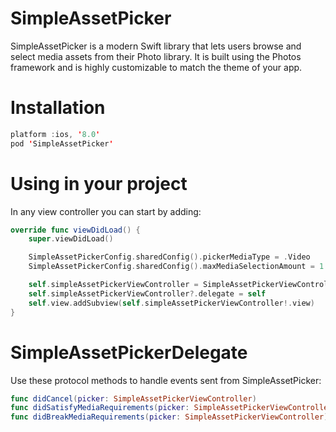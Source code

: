 # SimpleAssetPicker

SimpleAssetPicker is a modern Swift library that lets users browse and select media assets from their Photo library. It is built using the Photos framework and is highly customizable to match the theme of your app.

# Installation
```swift
platform :ios, '8.0'
pod 'SimpleAssetPicker'
```

# Using in your project
In any view controller you can start by adding:
```swift
override func viewDidLoad() {
    super.viewDidLoad()

    SimpleAssetPickerConfig.sharedConfig().pickerMediaType = .Video
    SimpleAssetPickerConfig.sharedConfig().maxMediaSelectionAmount = 1

    self.simpleAssetPickerViewController = SimpleAssetPickerViewController()
    self.simpleAssetPickerViewController?.delegate = self
    self.view.addSubview(self.simpleAssetPickerViewController!.view)
}
```

# SimpleAssetPickerDelegate
Use these protocol methods to handle events sent from SimpleAssetPicker:
```swift
func didCancel(picker: SimpleAssetPickerViewController)
func didSatisfyMediaRequirements(picker: SimpleAssetPickerViewController, assets: [PHAsset]?)
func didBreakMediaRequirements(picker: SimpleAssetPickerViewController)
```

